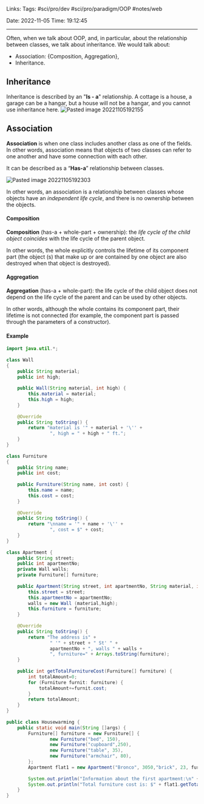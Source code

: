 
Links:
Tags: #sci/pro/dev #sci/pro/paradigm/OOP #notes/web 

Date: 2022-11-05
Time: 19:12:45
____

Often, when we talk about OOP, and, in particular, about the relationship between classes, we talk about inheritance.
We would talk about:
- Association: {Composition, Aggregation},
- Inheritance.

## Inheritance
Inheritance is described by an "**Is - a**" relationship.
A cottage is a house, a garage can be a hangar, but a house will not be a hangar, and you cannot use inheritance here.
![Pasted image 20221105192155](../../../300%20Utils/305%20Attachments/Pasted%20image%2020221105192155.png)

## Association
**Association** is when one class includes another class as one of the fields. In other words, association means that objects of two classes can refer to one another and have some connection with each other.

It can be described as a “**Has-a**” relationship between classes.

![Pasted image 20221105192303](../../../300%20Utils/305%20Attachments/Pasted%20image%2020221105192303.png)

In other words, an association is a relationship between classes whose objects have an *independent life cycle*, and there is no ownership between the objects.

#### Composition
**Composition** (has-a + whole-part + ownership):
the *life cycle of the child object coincides* with the life cycle of the parent object.

In other words, the whole explicitly controls the lifetime of its component part (the object (s) that make up or are contained by one object are also destroyed when that object is destroyed).

#### Aggregation
**Aggregation** (has-a + whole-part): the life cycle of the child object does not depend on the life cycle of the parent and can be used by other objects.

In other words, although the whole contains its component part, their lifetime is not connected (for example, the component part is passed through the parameters of a constructor).

#### Example
```java
import java.util.*;
 
class Wall
{
    public String material;
    public int high;
 
    public Wall(String material, int high) {
        this.material = material;
        this.high = high;
    }
 
    @Override
    public String toString() {
        return "material is '" + material + '\'' +
                ", high = " + high + " ft.";
    }
}
 
class Furniture
{
    public String name;
    public int cost;
 
    public Furniture(String name, int cost) {
        this.name = name;
        this.cost = cost;
    }
 
    @Override
    public String toString() {
        return "\nname = '" + name + '\'' +
                ", cost = $" + cost;
    }
}
 
class Apartment {
    public String street;
    public int apartmentNo;
    private Wall walls;
    private Furniture[] furniture;
 
    public Apartment(String street, int apartmentNo, String material, int high, Furniture[] furniture) {
        this.street = street;
        this.apartmentNo = apartmentNo;
        walls = new Wall (material,high);
        this.furniture = furniture;
    }
 
    @Override
    public String toString() {
        return "The address is" +
                " '" + street + " St' " +
                apartmentNo + ", walls " + walls +
                ", furniture=" + Arrays.toString(furniture);
    }
 
    public int getTotalFurnitureCost(Furniture[] furniture) {
        int totalAmount=0;
        for (Furniture furnit: furniture) {
            totalAmount+=furnit.cost;
        }
        return totalAmount;
    }
}
 
public class Housewarming {
    public static void main(String []args) {
        Furniture[] furniture = new Furniture[] {
                new Furniture("bed", 150),
                new Furniture("cupboard",250),
                new Furniture("table", 35),
                new Furniture("armchair", 80),
        };
        Apartment flat1 = new Apartment("Bronco", 3050,"brick", 23, furniture);
 
        System.out.println("Information about the first apartment:\n" + flat1);
        System.out.println("Total furniture cost is: $" + flat1.getTotalFurnitureCost(furniture));
    }
}
```

